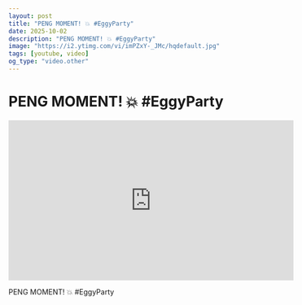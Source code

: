 ```yaml
---
layout: post
title: "PENG MOMENT! 💥 #EggyParty"
date: 2025-10-02
description: "PENG MOMENT! 💥 #EggyParty"
image: "https://i2.ytimg.com/vi/imPZxY-_JMc/hqdefault.jpg"
tags: [youtube, video]
og_type: "video.other"
---
```


<script type="application/ld+json">
{
  "@context": "http://schema.org",
  "@type": "VideoObject",
  "name": "PENG MOMENT! \ud83d\udca5 #EggyParty",
  "description": "PENG MOMENT! \ud83d\udca5 #EggyParty",
  "thumbnailUrl": "https://i2.ytimg.com/vi/imPZxY-_JMc/hqdefault.jpg",
  "uploadDate": "2025-10-02T15:01:18",
  "embedUrl": "https://www.youtube.com/embed/imPZxY-_JMc",
  "publisher": {
    "@type": "Person",
    "name": "Celo Zaga"
  },
  "mainEntityOfPage": {
    "@type": "WebPage",
    "@id": "https://celozaga.github.io/2025/10/02/peng-moment!-\ud83d\udca5-#eggyparty-imPZxY-_JMc.html"
  },
  "duration": "PT0M0S"
}
</script>

<script type="application/ld+json">
{
  "@context": "http://schema.org",
  "@type": "BlogPosting",
  "headline": "PENG MOMENT! \ud83d\udca5 #EggyParty",
  "image": "https://i2.ytimg.com/vi/imPZxY-_JMc/hqdefault.jpg",
  "publisher": {
    "@type": "Person",
    "name": "Celo Zaga"
  },
  "url": "https://celozaga.github.io/2025/10/02/peng-moment!-\ud83d\udca5-#eggyparty-imPZxY-_JMc.html",
  "datePublished": "2025-10-02T15:01:18",
  "dateCreated": "2025-10-02T15:01:18",
  "dateModified": "2025-10-02T15:01:18",
  "description": "PENG MOMENT! \ud83d\udca5 #EggyParty",
  "author": {
    "@type": "Person",
    "name": "Celo Zaga"
  },
  "mainEntityOfPage": {
    "@type": "WebPage",
    "@id": "https://celozaga.github.io/2025/10/02/peng-moment!-\ud83d\udca5-#eggyparty-imPZxY-_JMc.html"
  }
}
</script>

<h1 class="youtube-post-title">PENG MOMENT! 💥 #EggyParty</h1>

<iframe width="560" height="315" src="https://www.youtube.com/embed/imPZxY-_JMc" class="youtube-post-embed" frameborder="0" allowfullscreen></iframe>

<p class="youtube-post-description">PENG MOMENT! 💥 #EggyParty</p>

